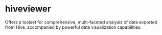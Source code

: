 # hiveviewer
Offers a toolset for comprehensive, multi-faceted analysis of data exported from Hive, accompanied by powerful data visualization capabilities.
